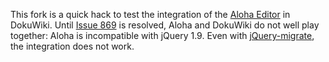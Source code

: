 This fork is a quick hack to test the integration of the [Aloha Editor] in DokuWiki.
Until [Issue 869] is resolved, Aloha and DokuWiki do not well play together:
Aloha is incompatible with jQuery 1.9.
Even with [jQuery-migrate], the integration does not work.

 [Aloha Editor]: http://www.aloha-editor.org/
 [Issue 869]: https://github.com/alohaeditor/Aloha-Editor/issues/869
 [jquery-migrate]: https://github.com/jquery/jquery-migrate/
